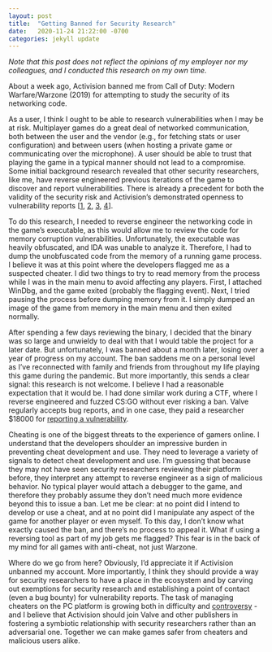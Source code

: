 ```yaml
---
layout: post
title:  "Getting Banned for Security Research"
date:   2020-11-24 21:22:00 -0700
categories: jekyll update
---
```

*Note that this post does not reflect the opinions of my employer nor my colleagues, and I conducted this research on my own time.*

About a week ago, Activision banned me from Call of Duty: Modern Warfare/Warzone (2019) for attempting to study the security of its networking code.

As a user, I think I ought to be able to research vulnerabilities when I may be at risk. Multiplayer games do a great deal of networked communication, both between the user and the vendor (e.g., for fetching stats or user configuration) and between users (when hosting a private game or communicating over the microphone). A user should be able to trust that playing the game in a typical manner should not lead to a compromise. Some initial background research revealed that other security researchers, like me, have reverse engineered previous iterations of the game to discover and report vulnerabilities. There is already a precedent for both the validity of the security risk and Activision’s demonstrated openness to vulnerability reports [[1](https://cve.mitre.org/cgi-bin/cvename.cgi?name=CVE-2018-20817), [2](https://cve.mitre.org/cgi-bin/cvename.cgi?name=CVE-2018-10718), [3](https://github.com/momo5502/cod-exploits/tree/master/huffman), [4](https://github.com/momo5502/cod-exploits/tree/master/steam-auth)].

To do this research, I needed to reverse engineer the networking code in the game’s executable, as this would allow me to review the code for memory corruption vulnerabilities. Unfortunately, the executable was heavily obfuscated, and IDA was unable to analyze it. Therefore, I had to dump the unobfuscated code from the memory of a running game process. I believe it was at this point where the developers flagged me as a suspected cheater. I did two things to try to read memory from the process while I was in the main menu to avoid affecting any players. First, I attached WinDbg, and the game exited (probably the flagging event). Next, I tried pausing the process before dumping memory from it. I simply dumped an image of the game from memory in the main menu and then exited normally.

After spending a few days reviewing the binary, I decided that the binary was so large and unwieldy to deal with that I would table the project for a later date. But unfortunately, I was banned about a month later, losing over a year of progress on my account. The ban saddens me on a personal level as I’ve reconnected with family and friends from throughout my life playing this game during the pandemic. But more importantly, this sends a clear signal: this research is not welcome. I believe I had a reasonable expectation that it would be. I had done similar work during a CTF, where I reverse engineered and fuzzed CS:GO without ever risking a ban. Valve regularly accepts bug reports, and in one case, they paid a researcher $18000 for [reporting a vulnerability](https://hackerone.com/reports/470520).

Cheating is one of the biggest threats to the experience of gamers online. I understand that the developers shoulder an impressive burden in preventing cheat development and use. They need to leverage a variety of signals to detect cheat development and use. I’m guessing that because they may not have seen security researchers reviewing their platform before, they interpret any attempt to reverse engineer as a sign of malicious behavior. No typical player would attach a debugger to the game, and therefore they probably assume they don’t need much more evidence beyond this to issue a ban. Let me be clear: at no point did I intend to develop or use a cheat, and at no point did I manipulate any aspect of the game for another player or even myself. To this day, I don’t know what exactly caused the ban, and there’s no process to appeal it. What if using a reversing tool as part of my job gets me flagged? This fear is in the back of my mind for all games with anti-cheat, not just Warzone.

Where do we go from here? Obviously, I’d appreciate it if Activision unbanned my account. More importantly, I think they should provide a way for security researchers to have a place in the ecosystem and by carving out exemptions for security research and establishing a point of contact (even a bug bounty) for vulnerability reports. The task of managing cheaters on the PC platform is growing both in difficulty and [controversy](https://www.pcgamer.com/the-controversy-over-riots-vanguard-anti-cheat-software-explained/) - and I believe that Activision should join Valve and other publishers in fostering a symbiotic relationship with security researchers rather than an adversarial one. Together we can make games safer from cheaters and malicious users alike.
